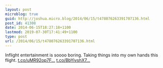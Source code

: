```yaml
---
layout: post
microblog: true
guid: http://joshua.micro.blog/2014/06/15/t478076263391707136.html
post_id: 41308
date: 2014-06-15T18:27:18+1100
lastmod: 2019-07-30T17:41:49+1100
type: post
url: /2014/06/15/t478076263391707136.html
---
```

Inflight entertainment is soooo boring. Taking things into my own hands this flight. [t.co/uMR92op7F...](http://t.co/uMR92op7Fw) [t.co/BbYivshX7...](http://t.co/BbYivshX7Y)
